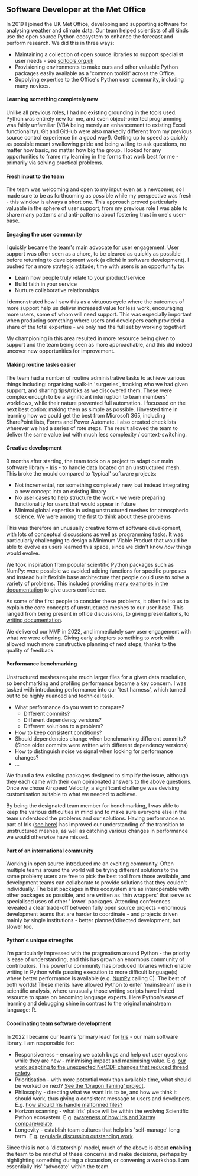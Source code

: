 ## Software Developer at the Met Office

In 2019 I joined the UK Met Office, developing and supporting software for
analysing weather and climate data. Our team helped scientists of all kinds use
the open source Python ecosystem to enhance the forecast and perform research.
We did this in three ways:

* Maintaining a collection of open source libraries to support specialist user
  needs - see [scitools.org.uk](https://scitools.org.uk/)
* Provisioning environments to make ours and other valuable Python packages
  easily available as a 'common toolkit' across the Office.
* Supplying expertise to the Office's Python user community, including many
  novices.

#### Learning something completely new

Unlike all previous roles, I had no existing grounding in the tools used. Python
was entirely new for me, and even object-oriented programming was fairly
unfamiliar (VBA being merely an enhancement to existing Excel functionality).
Git and GitHub were also markedly different from my previous source control
experience (in a good way!). Getting up to speed as quickly as possible meant
swallowing pride and being willing to ask questions, no matter how basic, no
matter how big the group. I looked for any opportunities to frame my learning in
the forms that work best for me - primarily via solving practical problems.

#### Fresh input to the team

The team was welcoming and open to my input even as a newcomer, so I made 
sure to be as forthcoming as possible while my perspective was fresh - this 
window is always a short one. This approach proved particularly
valuable in the sphere of user support; from my previous role I was able to 
share many patterns and anti-patterns about fostering trust in one's user-base.

#### Engaging the user community

I quickly became the team's main advocate for user engagement. User support 
was often seen as a chore, to be cleared as quickly as possible before returning
to development work (a cliché in software development). I pushed for a more 
strategic attitude; time with users is an opportunity to:

* Learn how people truly relate to your product/service
* Build faith in your service
* Nurture collaborative relationships

I demonstrated how I saw this as a virtuous cycle where the outcomes of more 
support help us deliver increased value for less work, encouraging more 
users, some of whom will need support. This was especially important when 
producing something where users and developers each provided a share of the 
total expertise - we only had the full set by working together!

My championing in this area resulted in more resource being given to 
support and the team being seen as more approachable, and this did indeed 
uncover new opportunities for improvement.

#### Making routine tasks easier

The team had a number of routine administrative tasks to achieve various things
including: organising walk-in 'surgeries', tracking who we had given support,
and sharing tips/tricks as we discovered them. These were complex enough to be a
significant interruption to team members' workflows, while their nature
prevented full automation. I focussed on the next best option: making them as
simple as possible. I invested time in learning how we could get the best from
Microsoft 365, including SharePoint lists, Forms and Power Automate. I also
created checklists wherever we had a series of rote steps. The result allowed
the team to deliver the same value but with much less complexity /
context-switching.

#### Creative development

9 months after starting, the team took on a project to adapt our main 
software library - [Iris](https://github.com/SciTools/iris) - to handle data
located on an unstructured mesh. This broke the mould compared to 'typical' 
software projects:

* Not incremental, nor something completely new, but instead integrating a 
  new concept into an existing library
* No user cases to help structure the work - we were preparing functionality 
  for users that would appear in future
* Minimal global expertise in using unstructured meshes for atmospheric 
  science. We were among the first to think about these problems

This was therefore an unusually creative form of software development, with 
lots of conceptual discussions as well as programming tasks. It was 
particularly challenging to design a Minimum Viable Product that would be 
able to evolve as users learned this space, since we didn't know _how_ 
things would evolve.

We took inspiration from popular scientific Python packages such as NumPy: 
were possible we avoided adding functions for specific purposes and instead 
built flexible base architecture that people could use to solve a 
variety of problems. This included providing [many examples in the 
documentation](https://scitools-iris.readthedocs.io/en/latest/further_topics/ugrid/operations.html)
to give users confidence.

As some of the first people to consider these problems, it often fell to us 
to explain the core concepts of unstructured meshes to our user base. This 
ranged from being present in office discussions, to giving presentations, to 
[writing documentation](https://scitools-iris.readthedocs.io/en/latest/further_topics/ugrid/data_model.html).

We delivered our MVP in 2022, and immediately saw user engagement with what we
were offering. Giving early adopters something to work with allowed much more
constructive planning of next steps, thanks to the quality of feedback.

#### Performance benchmarking

Unstructured meshes require much larger files for a given data resolution, 
so benchmarking and profiling performance became a key concern. I was tasked 
with introducing performance into our 'test harness', which turned out to be 
highly nuanced and technical task.

* What performance do you want to compare?
  * Different commits?
  * Different dependency versions?
  * Different solutions to a problem?
* How to keep consistent conditions?
* Should dependencies change when benchmarking different commits? (Since older 
  commits were written with different dependency versions)
* How to distinguish noise vs signal when looking for performance changes?
* ...

We found a few existing packages designed to simplify the issue, although 
they each came with their own opinionated answers to the above questions. 
Once we chose Airspeed Velocity, a significant challenge was devising 
customisation suitable to what we needed to achieve.

By being the designated team member for benchmarking, I was able to keep the 
various difficulties in mind and to make sure everyone else in the team 
understood the problems and our solutions. Having performance as part of 
Iris ([see here](https://scitools-iris.readthedocs.io/en/latest/developers_guide/contributing_benchmarks.html))
has improved our understanding of the transition to unstructured meshes, as 
well as catching various changes in performance we would otherwise have missed.

#### Part of an international community

Working in open source introduced me an exciting community. Often multiple teams
around the world will be trying different solutions to the same problem; users
are free to pick the best tool from those available, and development teams can
collaborate to provide solutions that they couldn't individually. The best
packages in this ecosystem are as interoperable with other packages as possible,
and are written as 'thin wrappers' that serve as specialised uses of other '
lower' packages. Attending conferences revealed a clear trade-off between fully
open source projects - enormous development teams that are harder to
coordinate - and projects driven mainly by single institutions - better 
planned/directed development, but slower too.

#### Python's unique strengths

I'm particularly impressed with the pragmatism around Python - the priority is
ease of understanding, and this has grown an enormous community of contributors.
This powerful community has produced libraries which enable writing in Python
while passing execution to more difficult language(s) where better performance
is available (e.g. [NumPy](https://numpy.org/) calling C). The best of both
worlds! These merits have allowed Python to enter 'mainstream' use in  
scientific analysis, where unusually those writing scripts have limited resource
to spare on becoming language experts. Here Python's ease of learning and
debugging shine in contrast to the original mainstream language: R.

#### Coordinating team software development

In 2022 I became our team's 'primary lead' for 
[Iris](https://github.com/SciTools/iris) - our main software library. I am
responsible for:

- Responsiveness - ensuring we catch bugs and help out user questions while
  they are new - minimising impact and maximising value.
  E.g. [our work adapting to the unexpected NetCDF changes that reduced thread safety](https://github.com/SciTools/iris/issues/5016).
- Prioritisation - with more potential work than available time, what should
  be worked on next?
  [See the 'Dragon Taming' project](https://github.com/orgs/SciTools/projects/19?pane=info).
- Philosophy - directing what we want Iris to be, and how we think it should
  work, thus giving a consistent message to users and developers.
  E.g. [how should Iris handle malformed files?](https://github.com/SciTools/iris/issues/5165)
- Horizon scanning - what Iris' place will be within the evolving Scientific
  Python ecosystem.
  E.g. [awareness of how Iris and Xarray compare/relate](https://github.com/SciTools/iris/pull/5025).
- Longevity - establish team cultures that help Iris 'self-manage' long term.
  E.g. [regularly discussing outstanding work](https://github.com/orgs/SciTools/projects/13?pane=info).

Since this is not a 'dictatorship' model, much of the above is about
**enabling** the team to be mindful of these concerns and make decisions, 
perhaps by highlighting something during a discussion, or convening a workshop.
I am essentially Iris' 'advocate' within the team.
